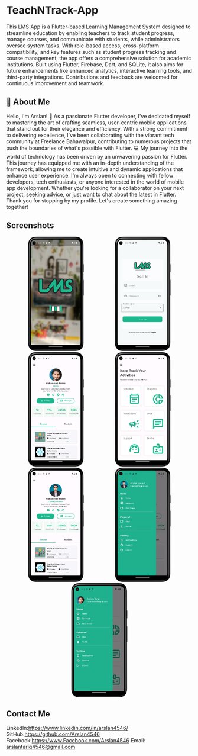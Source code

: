# TeachNTrack-App 
This LMS App is a Flutter-based Learning Management System designed to streamline education by enabling teachers to track student progress, manage courses, and communicate with students, while administrators oversee system tasks. With role-based access, cross-platform compatibility, and key features such as student progress tracking and course management, the app offers a comprehensive solution for academic institutions. Built using Flutter, Firebase, Dart, and SQLite, it also aims for future enhancements like enhanced analytics, interactive learning tools, and third-party integrations. Contributions and feedback are welcomed for continuous improvement and teamwork.
## 🚀 About Me
Hello, I'm Arslan! 👋 As a passionate Flutter developer, I've dedicated myself to mastering the art of crafting seamless, user-centric mobile applications that stand out for their elegance and efficiency. With a strong commitment to delivering excellence, I've been collaborating with the vibrant tech community at Freelance Bahawalpur, contributing to numerous projects that push the boundaries of what's possible with Flutter. 💻 My journey into the world of technology has been driven by an unwavering passion for Flutter. This journey has equipped me with an in-depth understanding of the framework, allowing me to create intuitive and dynamic applications that enhance user experience. I'm always open to connecting with fellow developers, tech enthusiasts, or anyone interested in the world of mobile app development. Whether you're looking for a collaborator on your next project, seeking advice, or just want to chat about the latest in Flutter. Thank you for stopping by my profile. Let's create something amazing together!

## Screenshots

<p align="center">
  <img src="https://github.com/Arslan4546/TeachNTrack-App/blob/main/assets/screenshots/ss1.png" alt="Screenshot 1" width="30%" style="margin: 0 40px;"/>
  <img src="https://github.com/Arslan4546/TeachNTrack-App/blob/main/assets/screenshots/ss2.png" alt="Screenshot 2" width="30%" style="margin: 0 40px;"/>
  <img src="https://github.com/Arslan4546/TeachNTrack-App/blob/main/assets/screenshots/ss3.png" alt="Screenshot 3" width="30%" style="margin: 0 40px;"/>
   <img src="https://github.com/Arslan4546/TeachNTrack-App/blob/main/assets/screenshots/ss4.png" alt="Screenshot 1" width="30%" style="margin: 0 40px;"/>
  <img src="https://github.com/Arslan4546/TeachNTrack-App/blob/main/assets/screenshots/ss5.png" alt="Screenshot 2" width="30%" style="margin: 0 40px;"/>
  <img src="https://github.com/Arslan4546/TeachNTrack-App/blob/main/assets/screenshots/ss6.png" alt="Screenshot 3" width="30%" style="margin: 0 40px;"/>
   <img src="https://github.com/Arslan4546/TeachNTrack-App/blob/main/assets/screenshots/ss7.png" alt="Screenshot 1" width="30%" style="margin: 0 40px;"/>

  
</p>

## Contact Me

LinkedIn:https://www.linkedin.com/in/arslan4546/
GitHub:https://github.com/Arslan4546
Facebook:https://www.Facebook.com/Arslan4546
Email: arslantariq4546@gmail.com


